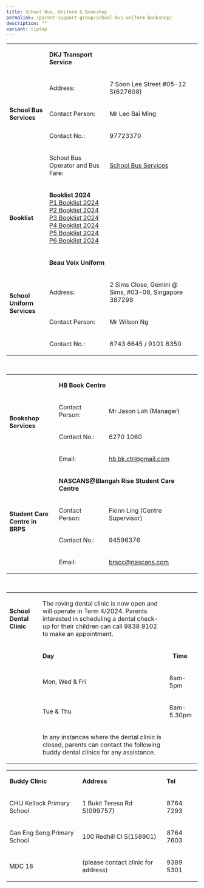 ```yaml
---
title: School Bus, Uniform & Bookshop
permalink: /parent-support-group/school-bus-uniform-bookshop/
description: ""
variant: tiptap
---
```

<table style="minWidth: 75px">
<colgroup>
<col>
<col>
<col>
</colgroup>
<tbody>
<tr>
<td rowspan="5" colspan="1">
<p><strong>School Bus<br>Services</strong>
</p>
</td>
<td rowspan="1" colspan="2">
<p><strong>DKJ Transport<br>Service</strong>
</p>
</td>
</tr>
<tr>
<td rowspan="1" colspan="1">
<p>Address:</p>
</td>
<td rowspan="1" colspan="1">
<p>7 Soon Lee Street #05-12 S(627608)</p>
</td>
</tr>
<tr>
<td rowspan="1" colspan="1">
<p>Contact Person:</p>
</td>
<td rowspan="1" colspan="1">
<p>Mr Leo Bai Ming</p>
</td>
</tr>
<tr>
<td rowspan="1" colspan="1">
<p>Contact No.:</p>
</td>
<td rowspan="1" colspan="1">
<p>97723370</p>
</td>
</tr>
<tr>
<td rowspan="1" colspan="1">
<p>School Bus Operator and Bus Fare:</p>
</td>
<td rowspan="1" colspan="1">
<p><a href="/files/Booklist%202024/School_Bus_Fare.pdf" rel="noopener noreferrer nofollow" target="_blank">School Bus Services</a>
</p>
</td>
</tr>
<tr>
<td rowspan="1" colspan="1">
<p><strong>Booklist</strong>
</p>
</td>
<td rowspan="1" colspan="1">
<p><strong>Booklist 2024</strong>
<br><a href="/files/Booklist%202024/Booklist_2024_P1.pdf" rel="noopener noreferrer nofollow" target="_blank">P1 Booklist 2024</a>
<br><a href="/files/Booklist%202024/Booklist_2024_P2.pdf" rel="noopener noreferrer nofollow" target="_blank">P2 Booklist 2024</a>
<br><a href="/files/Booklist%202024/Booklist_2024_P3.pdf" rel="noopener noreferrer nofollow" target="_blank">P3 Booklist 2024</a>
<br><a href="/files/Booklist%202024/Booklist_2024_P4.pdf" rel="noopener noreferrer nofollow" target="_blank">P4 Booklist 2024</a>
<br><a href="/files/Booklist%202024/Booklist_2024_P5.pdf" rel="noopener noreferrer nofollow" target="_blank">P5 Booklist 2024</a>
<br><a href="/files/Booklist%202024/Booklist_2024_P6.pdf" rel="noopener noreferrer nofollow" target="_blank">P6 Booklist 2024</a>
</p>
</td>
<td rowspan="1" colspan="1">
<p>&nbsp;</p>
</td>
</tr>
<tr>
<td rowspan="4" colspan="1">
<p><strong>School Uniform<br>Services</strong>
</p>
</td>
<td rowspan="1" colspan="2">
<p><strong>Beau Voix Uniform</strong>
</p>
</td>
</tr>
<tr>
<td rowspan="1" colspan="1">
<p>Address:</p>
</td>
<td rowspan="1" colspan="1">
<p>2 Sims Close, Gemini @ Sims, #03-08, Singapore 387298</p>
</td>
</tr>
<tr>
<td rowspan="1" colspan="1">
<p>Contact Person:</p>
</td>
<td rowspan="1" colspan="1">
<p>Mr Wilson Ng</p>
</td>
</tr>
<tr>
<td rowspan="1" colspan="1">
<p>Contact No.:</p>
</td>
<td rowspan="1" colspan="1">
<p>6743 6645 / 9101 6350</p>
</td>
</tr>
</tbody>
</table>
<p>
<br>
</p>
<table style="minWidth: 75px">
<colgroup>
<col>
<col>
<col>
</colgroup>
<tbody>
<tr>
<td rowspan="4" colspan="1">
<p><strong>Bookshop<br>Services</strong>
</p>
</td>
<td rowspan="1" colspan="2">
<p><strong>HB Book Centre</strong>
</p>
</td>
</tr>
<tr>
<td rowspan="1" colspan="1">
<p>Contact Person:</p>
</td>
<td rowspan="1" colspan="1">
<p>Mr Jason Loh (Manager)</p>
</td>
</tr>
<tr>
<td rowspan="1" colspan="1">
<p>Contact No.:</p>
</td>
<td rowspan="1" colspan="1">
<p>6270 1060</p>
</td>
</tr>
<tr>
<td rowspan="1" colspan="1">
<p>Email:</p>
</td>
<td rowspan="1" colspan="1">
<p><a href="mailto:hb.bk.ctr@gmail.com" rel="noopener noreferrer nofollow" target="_blank">hb.bk.ctr@gmail.com</a>
</p>
</td>
</tr>
<tr>
<td rowspan="4" colspan="1">
<p><strong>Student Care<br>Centre in BRPS</strong>
</p>
</td>
<td rowspan="1" colspan="2">
<p><strong>NASCANS@Blangah Rise Student Care Centre</strong>
</p>
</td>
</tr>
<tr>
<td rowspan="1" colspan="1">
<p>Contact Person:</p>
</td>
<td rowspan="1" colspan="1">
<p>Fionn Ling (Centre Supervisor)</p>
</td>
</tr>
<tr>
<td rowspan="1" colspan="1">
<p>Contact No.:</p>
</td>
<td rowspan="1" colspan="1">
<p>94596376</p>
</td>
</tr>
<tr>
<td rowspan="1" colspan="1">
<p>Email:</p>
</td>
<td rowspan="1" colspan="1">
<p><a href="mailto:brscc@nascans.com" rel="noopener noreferrer nofollow" target="_blank">brscc@nascans.com</a>
</p>
</td>
</tr>
</tbody>
</table>
<p>
<br>
</p>
<table style="minWidth: 75px">
<colgroup>
<col>
<col>
<col>
</colgroup>
<tbody>
<tr>
<td rowspan="1" colspan="1">
<p><strong>School Dental Clinic</strong>
</p>
</td>
<td rowspan="1" colspan="1">
<p>The roving dental clinic is now open and will operate in Term 4/2024.
Parents interested in scheduling a dental check-up for their children can
call 9838 9102 to make an appointment.</p>
</td>
<td rowspan="1" colspan="1">
<p></p>
</td>
</tr>
<tr>
<td rowspan="1" colspan="1">
<p></p>
</td>
<td rowspan="1" colspan="1">
<p><strong>Day</strong>
</p>
</td>
<td rowspan="1" colspan="1">
<p><strong>&nbsp; Time</strong>
</p>
</td>
</tr>
<tr>
<td rowspan="1" colspan="1">
<p></p>
</td>
<td rowspan="1" colspan="1">
<p>Mon, Wed &amp; Fri</p>
</td>
<td rowspan="1" colspan="1">
<p>8am-5pm</p>
</td>
</tr>
<tr>
<td rowspan="1" colspan="1">
<p></p>
</td>
<td rowspan="1" colspan="1">
<p>Tue &amp; Thu</p>
</td>
<td rowspan="1" colspan="1">
<p>8am-5.30pm</p>
</td>
</tr>
<tr>
<td rowspan="1" colspan="1">
<p></p>
</td>
<td rowspan="1" colspan="1">
<p>In any instances where the dental clinic is closed, parents can contact
the following buddy dental clinics for any assistance.</p>
</td>
<td rowspan="1" colspan="1">
<p></p>
</td>
</tr>
</tbody>
</table>
<table style="minWidth: 75px">
<colgroup>
<col>
<col>
<col>
</colgroup>
<tbody>
<tr>
<td rowspan="1" colspan="1">
<p><strong>Buddy Clinic</strong>
</p>
</td>
<td rowspan="1" colspan="1">
<p><strong>Address</strong>
</p>
</td>
<td rowspan="1" colspan="1">
<p><strong>Tel</strong>
</p>
</td>
</tr>
<tr>
<td rowspan="1" colspan="1">
<p>CHIJ Kellock Primary School</p>
</td>
<td rowspan="1" colspan="1">
<p>1 Bukit Teresa Rd S(099757)</p>
</td>
<td rowspan="1" colspan="1">
<p>8764 7293</p>
</td>
</tr>
<tr>
<td rowspan="1" colspan="1">
<p>Gan Eng Seng Primary School</p>
</td>
<td rowspan="1" colspan="1">
<p>100 Redhill Cl S(158901)</p>
</td>
<td rowspan="1" colspan="1">
<p>8764 7603</p>
</td>
</tr>
<tr>
<td rowspan="1" colspan="1">
<p>MDC 18</p>
</td>
<td rowspan="1" colspan="1">
<p>(please contact clinic for address)</p>
</td>
<td rowspan="1" colspan="1">
<p>9389 5301</p>
</td>
</tr>
</tbody>
</table>
<p></p>
